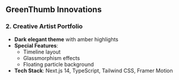 ## GreenThumb Innovations ##

### 2. Creative Artist Portfolio
- **Dark elegant theme** with amber highlights
- **Special Features**:
  - Timeline layout
  - Glassmorphism effects
  - Floating particle background
- **Tech Stack**: Next.js 14, TypeScript, Tailwind CSS, Framer Motion
